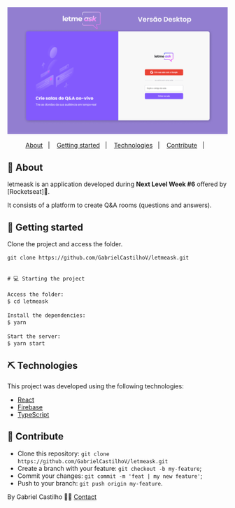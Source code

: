 <img src=".github/backgroundGithub.png"  alt="background for github" />

<p align="center">
<a href="#about">About</a>&nbsp;&nbsp;&nbsp;|&nbsp;&nbsp;&nbsp;
<a href="#getting_started">Getting started</a>&nbsp;&nbsp;&nbsp;|&nbsp;&nbsp;&nbsp;
<a href="#technologies">Technologies</a>&nbsp;&nbsp;&nbsp;|&nbsp;&nbsp;&nbsp;
<a href="#contribute">Contribute</a>&nbsp;&nbsp;&nbsp;|&nbsp;&nbsp;&nbsp;
</p>

## 🧐 About <a name = "about"></a>

letmeask is an application developed during **Next Level Week #6** offered by [Rocketseat]:rocket:. <br />

It consists of a platform to create Q&A rooms (questions and answers).

## 🚀 Getting started <a name = "getting_started"></a>

Clone the project and access the folder.

```
git clone https://github.com/GabrielCastilhoV/letmeask.git


# 💻 Starting the project

Access the folder:
$ cd letmeask

Install the dependencies:
$ yarn

Start the server:
$ yarn start
```

## ⛏️ Technologies <a name = "technologies"></a>

This project was developed using the following technologies:

- [React](https://reactjs.org)
- [Firebase](https://firebase.google.com/)
- [TypeScript](https://www.typescriptlang.org/)

## 🤔 Contribute <a name = "contribute"></a>

- Clone this repository: `git clone https://github.com/GabrielCastilhoV/letmeask.git`
- Create a branch with your feature: `git checkout -b my-feature`;
- Commit your changes: `git commit -m 'feat | my new feature'`;
- Push to your branch: `git push origin my-feature`.

By Gabriel Castilho 👋🏽 [Contact](https://www.linkedin.com/in/gabrielcastilhov/)

